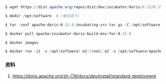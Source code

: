 ```powershell
$ wget https://dist.apache.org/repos/dist/dev/incubator/doris/0.15/0.15.0-rc04/apache-doris-0.15.0-incubating-src.tar.gz

$ mkdir /opt/software  # (根目录下)

$ tar -zxvf apache-doris-0.15.0-incubating-src.tar.gz -C /opt/software

$ docker pull apache/incubator-doris:build-env-for-0.15.0

$ docker images

$ docker run -it -v /opt/software/.m2:/root/.m2 -v /opt/software/apache-doris-0.15.0-incubating-src/:/root/apachedoris-0.15.0-incubating-src/  apache/incubator-doris:build-env-for-0.15.0
```

 

### 资料

1. https://doris.apache.org/zh-CN/docs/dev/install/standard-deployment